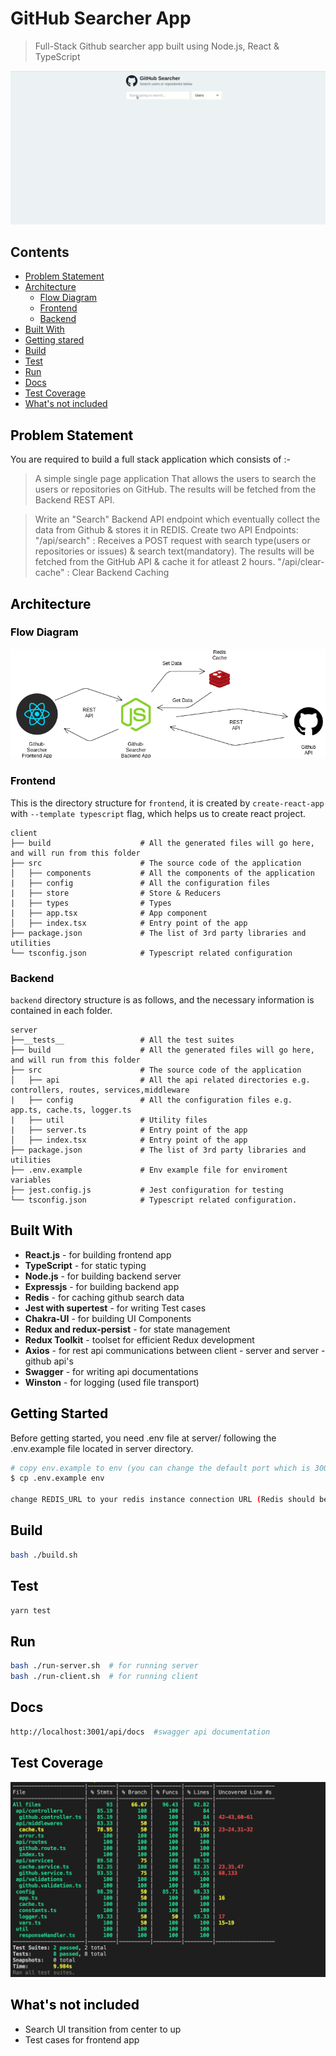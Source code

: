 # GitHub Searcher App
>  Full-Stack Github searcher app built using Node.js, React & TypeScript
> 
![appdemo](assets/app-demo.gif)
## Contents

  - [Problem Statement](#problem-statement)
  - [Architecture](#architecture)
    - [Flow Diagram](#flow-diagram)
    - [Frontend](#frontend)
    - [Backend](#backend)
- [Built With](#built-with) 
- [Getting stared](#getting-started)
- [Build](#build)
- [Test](#test)
- [Run](#run)
- [Docs](#docs)
- [Test Coverage](#test-coverage)
- [What's not included](#whats-not-included)
## <a id="problem-statement" style="color: black;">Problem Statement</a>
You are required to build a full stack application which consists of :- 

> A simple single page application That allows the users to search the users or repositories on GitHub. The results will be fetched from the Backend REST API.

> Write an "Search" Backend API endpoint which eventually collect the data from Github & stores it in REDIS.
Create two API Endpoints:
"/api/search" :
Receives a POST request with search type(users or repositories or issues) & search text(mandatory).
The results will be fetched from the GitHub API & cache it for atleast 2 hours.
"/api/clear-cache" : Clear Backend Caching

## <a id="architecture" style="color: black;">Architecture</a>


### <a id="diagram" style="color: black;">Flow Diagram</a>
![architecture](assets/architecture.png)
### <a id="frontend" style="color: black;">Frontend</a>
This is the directory structure for ```frontend```, it is created by ```create-react-app``` with ```--template typescript``` flag, which helps us to create react project.
```
client
├── build                    # All the generated files will go here, and will run from this folder
├── src                      # The source code of the application
│   ├── components           # All the components of the application
|   ├── config               # All the configuration files
|   ├── store                # Store & Reducers
|   ├── types                # Types
|   ├── app.tsx              # App component
│   ├── index.tsx            # Entry point of the app
├── package.json             # The list of 3rd party libraries and utilities   
└── tsconfig.json            # Typescript related configuration
```

### <a id="backend" style="color: black;">Backend</a>
```backend``` directory structure is as follows, and the necessary information is contained in each folder.

```
server
├──__tests__                 # All the test suites
├── build                    # All the generated files will go here, and will run from this folder
├── src                      # The source code of the application
│   ├── api                  # All the api related directories e.g. controllers, routes, services,middleware
|   ├── config               # All the configuration files e.g. app.ts, cache.ts, logger.ts
|   ├── util                 # Utility files
|   ├── server.ts            # Entry point of the app
│   ├── index.tsx            # Entry point of the app
├── package.json             # The list of 3rd party libraries and utilities  
├── .env.example             # Env example file for enviroment variables 
├── jest.config.js           # Jest configuration for testing    
└── tsconfig.json            # Typescript related configuration.
```

## <a id="built-with" style="color: black;">Built With</a>
- **React.js** - for building frontend app
- **TypeScript** -  for static typing
- **Node.js** - for building backend server
- **Expressjs** - for building backend app
- **Redis** - for caching github search data
- **Jest with supertest** - for writing Test cases
- **Chakra-UI** - for building UI Components 
- **Redux and redux-persist** - for state management
- **Redux Toolkit** - toolset for efficient Redux development
- **Axios** - for rest api communications between client - server and server - github api's
- **Swagger** -  for writing api documentations
- **Winston** -  for logging (used file transport)
  
## <a id="getting-started" style="color: black;">Getting Started</a>
Before getting started, you need .env file at server/ following the .env.example file located in server directory.

```bash
# copy env.example to env (you can change the default port which is 3001)
$ cp .env.example env

change REDIS_URL to your redis instance connection URL (Redis should be installed and running)
```

## <a id="build" style="color: black;">Build</a>

```bash
bash ./build.sh 
```

## <a id="test" style="color: black;">Test</a>
```bash
yarn test
```

## <a id="run" style="color: black;">Run</a>
```bash
bash ./run-server.sh  # for running server
bash ./run-client.sh  # for running client
```

## <a id="docs" style="color: black;">Docs</a>
```bash
http://localhost:3001/api/docs  #swagger api documentation
```
## <a id="test-coverage" style="color: black;">Test Coverage</a>
![test-coverage](assets/coverage.png)

## <a id="whats-not-included" style="color: black;">What's not included</a>

- Search UI transition from center to up
- Test cases for frontend app